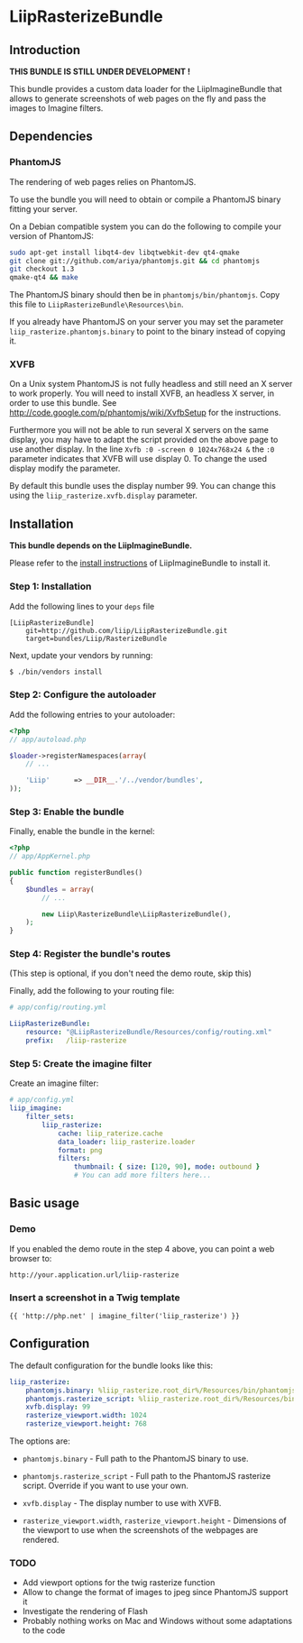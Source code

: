 # LiipRasterizeBundle

## Introduction

**THIS BUNDLE IS STILL UNDER DEVELOPMENT !**

This bundle provides a custom data loader for the LiipImagineBundle that allows to generate
screenshots of web pages on the fly and pass the images to Imagine filters.

## Dependencies

### PhantomJS

The rendering of web pages relies on PhantomJS.

To use the bundle you will need to obtain or compile a PhantomJS binary fitting your server.

On a Debian compatible system you can do the following to compile your version of PhantomJS:

``` bash
sudo apt-get install libqt4-dev libqtwebkit-dev qt4-qmake
git clone git://github.com/ariya/phantomjs.git && cd phantomjs
git checkout 1.3
qmake-qt4 && make
```

The PhantomJS binary should then be in `phantomjs/bin/phantomjs`. Copy this file to
`LiipRasterizeBundle\Resources\bin`.

If you already have PhantomJS on your server you may set the parameter
`liip_rasterize.phantomjs.binary` to point to the binary instead of copying
it.

### XVFB

On a Unix system PhantomJS is not fully headless and still need an X server to work
properly. You will need to install XVFB, an headless X server, in order to use this
bundle. See http://code.google.com/p/phantomjs/wiki/XvfbSetup for the instructions.

Furthermore you will not be able to run several X servers on the same display, you may
have to adapt the script provided on the above page to use another display. In the line
`Xvfb :0 -screen 0 1024x768x24 &` the `:0` parameter indicates that XVFB will use
display 0. To change the used display modify the parameter.

By default this bundle uses the display number 99. You can change this using the
`liip_rasterize.xvfb.display` parameter.

## Installation

**This bundle depends on the LiipImagineBundle.**

Please refer to the [install instructions](https://github.com/liip/LiipImagineBundle/blob/master/README.md) of LiipImagineBundle to install it.

### Step 1: Installation

Add the following lines to your ``deps`` file

```
[LiipRasterizeBundle]
    git=http://github.com/liip/LiipRasterizeBundle.git
    target=bundles/Liip/RasterizeBundle
```

Next, update your vendors by running:

``` bash
$ ./bin/vendors install
```

### Step 2: Configure the autoloader

Add the following entries to your autoloader:

``` php
<?php
// app/autoload.php

$loader->registerNamespaces(array(
    // ...

    'Liip'      => __DIR__.'/../vendor/bundles',
));
```

### Step 3: Enable the bundle

Finally, enable the bundle in the kernel:

``` php
<?php
// app/AppKernel.php

public function registerBundles()
{
    $bundles = array(
        // ...

        new Liip\RasterizeBundle\LiipRasterizeBundle(),
    );
}
```

### Step 4: Register the bundle's routes

(This step is optional, if you don't need the demo route, skip this)

Finally, add the following to your routing file:

``` yaml
# app/config/routing.yml

LiipRasterizeBundle:
    resource: "@LiipRasterizeBundle/Resources/config/routing.xml"
    prefix:   /liip-rasterize
```

### Step 5: Create the imagine filter

Create an imagine filter:

``` yaml
# app/config.yml
liip_imagine:
    filter_sets:
        liip_rasterize:
            cache: liip_raterize.cache
            data_loader: liip_rasterize.loader
            format: png
            filters:
                thumbnail: { size: [120, 90], mode: outbound }
                # You can add more filters here...
```
## Basic usage

### Demo

If you enabled the demo route in the step 4 above, you can point a web browser to:

    http://your.application.url/liip-rasterize

### Insert a screenshot in a Twig template

```
{{ 'http://php.net' | imagine_filter('liip_rasterize') }}
```

## Configuration

The default configuration for the bundle looks like this:

``` yaml
liip_rasterize:
    phantomjs.binary: %liip_rasterize.root_dir%/Resources/bin/phantomjs
    phantomjs.rasterize_script: %liip_rasterize.root_dir%/Resources/bin/rasterize.js
    xvfb.display: 99
    rasterize_viewport.width: 1024
    rasterize_viewport.height: 768
```

The options are:

 - `phantomjs.binary` - Full path to the PhantomJS binary to use.

 - `phantomjs.rasterize_script` - Full path to the PhantomJS rasterize script. Override if
    you want to use your own.

 - `xvfb.display` - The display number to use with XVFB.

 - `rasterize_viewport.width`, `rasterize_viewport.height` - Dimensions of the viewport to
    use when the screenshots of the webpages are rendered.

### TODO

 - Add viewport options for the twig rasterize function
 - Allow to change the format of images to jpeg since PhantomJS support it
 - Investigate the rendering of Flash
 - Probably nothing works on Mac and Windows without some adaptations to the code
